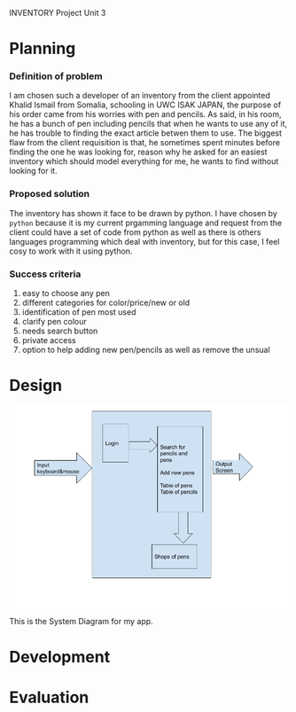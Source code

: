 INVENTORY Project Unit 3

# Planning
### Definition of problem
I am chosen such a developer of an inventory from the client appointed Khalid Ismail from Somalia, schooling in UWC ISAK JAPAN, the purpose of his order came from his worries with pen and pencils. As said, in his room, he has a bunch of pen including pencils that when he wants to use any of it, he has trouble to finding the exact article betwen them to use. The biggest flaw from the client requisition is that, he sometimes spent minutes before finding the one he was looking for, reason why he asked for an easiest inventory which should model everything for me, he wants to find without looking for it.

### Proposed solution
The inventory has shown it face to be drawn by python. I have chosen by ```python``` because it is my current prgamming language and request from the client could have a set of code from python as well as there is others languages programming which deal with inventory, but for this case, I feel cosy to work with it using python.

### Success criteria
1. easy to choose any pen
1. different categories for color/price/new or old
1. identification of pen most used
1. clarify pen colour
1. needs search button 
1. private access
1. option to help adding new pen/pencils as well as remove the unsual

# Design
![systemdiagarm](SystemDiagram.png)
This is the System Diagram for my app.

# Development
# Evaluation
